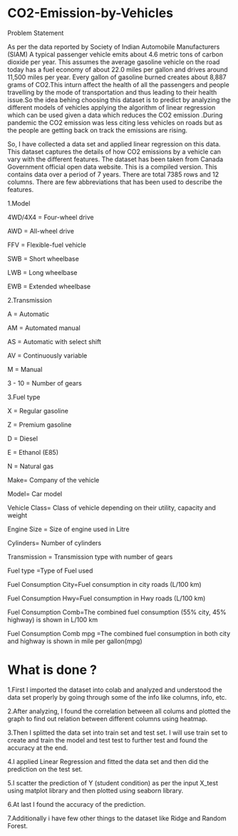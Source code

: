 # CO2-Emission-by-Vehicles
Problem Statement

As per the data reported by Society of Indian Automobile Manufacturers (SIAM) A typical passenger vehicle emits about 4.6 metric tons of carbon dioxide per year. This assumes the average gasoline vehicle on the road today has a fuel economy of about 22.0 miles per gallon and drives around 11,500 miles per year. Every gallon of gasoline burned creates about 8,887 grams of CO2.This inturn affect the health of all the passengers and people travelling by the mode of transportation and thus leading to their health issue.So the idea behing choosing this dataset is to predict by analyzing the different models of vehicles applying the algorithm of linear regression which can be used given a data which reduces the CO2 emission .During pandemic the CO2 emission was less citing less vehicles on roads but as the people are getting back on track the emissions are rising.

So, I have collected a data set and applied linear regression on this data. This dataset captures the details of how CO2 emissions by a vehicle can vary with the different features. The dataset has been taken from Canada Government official open data website. This is a compiled version. This contains data over a period of 7 years. There are total 7385 rows and 12 columns. There are few abbreviations that has been used to describe the features.

1.Model 

4WD/4X4 = Four-wheel drive

AWD = All-wheel drive

FFV = Flexible-fuel vehicle

SWB = Short wheelbase

LWB = Long wheelbase

EWB = Extended wheelbase


2.Transmission

A = Automatic

AM = Automated manual

AS = Automatic with select shift

AV = Continuously variable

M = Manual

3 - 10 = Number of gears



3.Fuel type

X = Regular gasoline

Z = Premium gasoline

D = Diesel

E = Ethanol (E85)

N = Natural gas

Make= Company of the vehicle

Model= Car model

Vehicle Class= Class of vehicle depending on their utility, capacity and weight

Engine Size = Size of engine used in Litre

Cylinders= Number of cylinders

Transmission = Transmission type with number of gears

Fuel type =Type of Fuel used

Fuel Consumption City=Fuel consumption in city roads (L/100 km)

Fuel Consumption Hwy=Fuel consumption in Hwy roads (L/100 km)

Fuel Consumption Comb=The combined fuel consumption (55% city, 45% highway) is shown in L/100 km

Fuel Consumption Comb mpg =The combined fuel consumption in both city and highway is shown in mile per gallon(mpg)

# What is done ?
1.First I imported the dataset into colab and analyzed and understood the data set properly by going through some of the info like columns, info, etc.

2.After analyzing, I found the correlation between all colums and plotted the graph to find out relation between different columns using heatmap.

3.Then I splitted the data set into train set and test set. I will use train set to create and train the model and test test to further test and found the accuracy at the end.

4.I applied Linear Regression and fitted the data set and then did the prediction on the test set.

5.I scatter the prediction of Y (student condition) as per the input X_test using matplot library and then plotted using seaborn library.

6.At last I found the accuracy of the prediction.

7.Additionally i have few other things to the dataset like Ridge and Random Forest.


